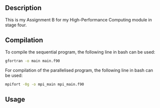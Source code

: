 ## Description

This is my Assignment B for my High-Performance Computing module in stage four.

## Compilation

To compile the sequential program, the following line in bash can be used:

```bash
gfortran -o main main.f90
```

For compilation of the parallelised program, the following line in bash can be used:

```bash
mpifort -0g -o mpi_main mpi_main.f90
```

## Usage
